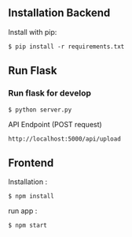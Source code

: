 ## Installation Backend

Install with pip:

```
$ pip install -r requirements.txt
```

## Run Flask
### Run flask for develop
```
$ python server.py
```


API Endpoint (POST request)

```
http://localhost:5000/api/upload

```

## Frontend

Installation :

```
$ npm install
```

run app :

```
$ npm start
```